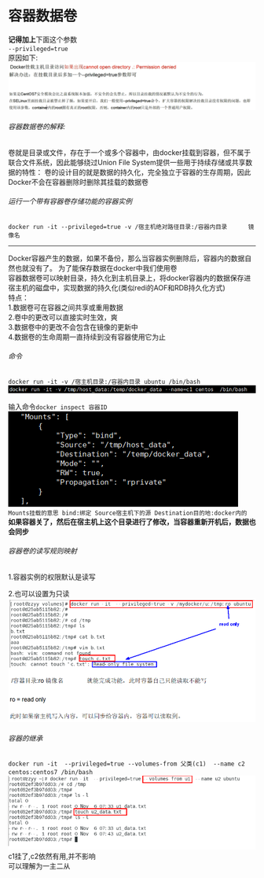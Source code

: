 # 容器数据卷
**记得加上**下面这个参数  
``--privileged=true``  
原因如下:  
![img_42.png](img_42.png)  

###### 容器数据卷的解释:
卷就是目录或文件，存在于一个或多个容器中，由docker挂载到容器，但不属于联合文件系统，因此能够绕过Union File System提供一些用于持续存储或共享数据的特性：
卷的设计目的就是数据的持久化，完全独立于容器的生存周期，因此Docker不会在容器删除时删除其挂载的数据卷  

###### 运行一个带有容器卷存储功能的容器实例
``docker run -it --privileged=true -v /宿主机绝对路径目录:/容器内目录      镜像名``

---
Docker容器产生的数据，如果不备份，那么当容器实例删除后，容器内的数据自然也就没有了。
为了能保存数据在docker中我们使用卷  
容器数据卷可以映射目录，持久化到主机目录上，将docker容器内的数据保存进宿主机的磁盘中，实现数据的持久化(类似redi的AOF和RDB持久化方式)  
特点：  
1.数据卷可在容器之间共享或重用数据  
2.卷中的更改可以直接实时生效，爽  
3.数据卷中的更改不会包含在镜像的更新中  
4.数据卷的生命周期一直持续到没有容器使用它为止  
###### 命令
``docker run -it -v /宿主机目录:/容器内目录 ubuntu /bin/bash``  
![img_43.png](img_43.png)  


输入命令``docker inspect 容器ID``  
![img_44.png](img_44.png)  
``Mounts挂载的意思 bind:绑定 Source宿主机下的源 Destination目的地:docker内的``  
**如果容器关了，然后在宿主机上这个目录进行了修改，当容器重新开机后，数据也会同步**  


###### 容器卷的读写规则映射  
1.容器实例的权限默认是读写  

2.也可以设置为只读  
![img_45.png](img_45.png)  
###### 容器的继承
``docker run -it  --privileged=true --volumes-from 父类(c1)  --name c2 centos:centos7 /bin/bash``
![img_46.png](img_46.png)  
c1挂了,c2依然有用,并不影响  
可以理解为一主二从